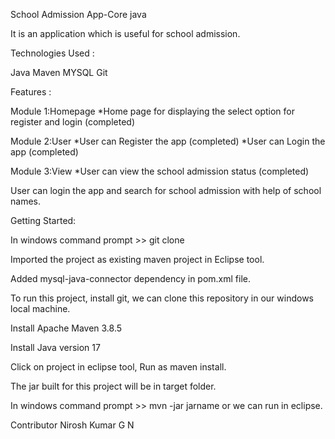 School Admission App-Core java

It is an application which is useful for school admission.

Technologies Used :

Java Maven MYSQL Git

Features :

Module 1:Homepage *Home page for displaying the select option for register and login (completed)

Module 2:User *User can Register the app (completed) *User can Login the app (completed)

Module 3:View *User can view the school admission status (completed)

User can login the app and search for school admission with help of school names.

Getting Started:

In windows command prompt >> git clone

Imported the project as existing maven project in Eclipse tool.

Added mysql-java-connector dependency in pom.xml file.

To run this project, install git, we can clone this repository in our windows local machine.

Install Apache Maven 3.8.5

Install Java version 17

Click on project in eclipse tool, Run as maven install.

The jar built for this project will be in target folder.

In windows command prompt >> mvn -jar jarname or we can run in eclipse.

Contributor Nirosh Kumar G N
